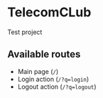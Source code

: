 # TelecomCLub
Test project

## Available routes

- Main page (`/`)
- Login action (`/?q=login`)
- Logout action (`/?q=logout`)
